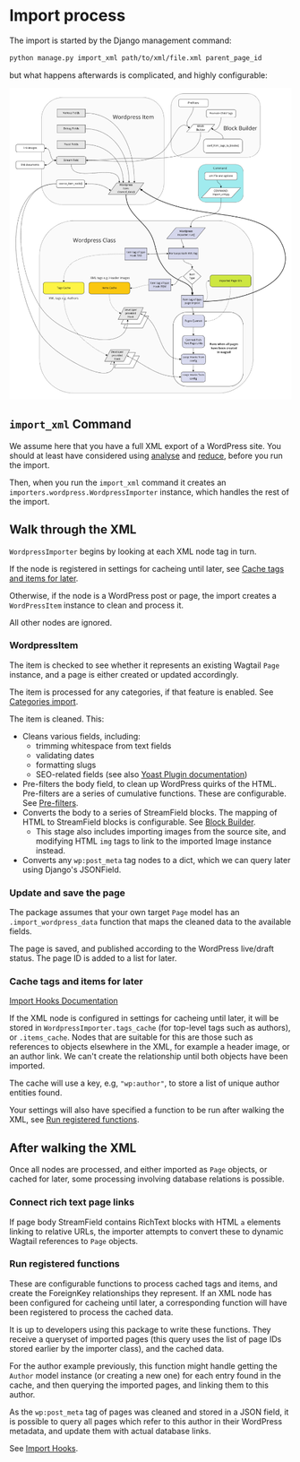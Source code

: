 # Import process

The import is started by the Django management command:

```bash
python manage.py import_xml path/to/xml/file.xml parent_page_id
```

but what happens afterwards is complicated, and highly configurable:

<img src="import-flow-diagram.png">

## `import_xml` Command

We assume here that you have a full XML export of a WordPress site. You should at least have considered using  [analyse](docs/tooling.md#analyze-xml-commands) and [reduce](docs/tooling.md#reduce-xml-command), before you run the import.

Then, when you run the `import_xml` command it creates an `importers.wordpress.WordpressImporter` instance, which handles the rest of the import.

## Walk through the XML

`WordpressImporter` begins by looking at each XML node tag in turn.

If the node is registered in settings for cacheing until later, see [Cache tags and items for later](#cache-tags-and-items-for-later).

Otherwise, if the node is a WordPress post or page, the import creates a `WordPressItem` instance to clean and process it.

All other nodes are ignored.

### WordpressItem

The item is checked to see whether it represents an existing Wagtail `Page` instance, and a page is either created or updated accordingly.

The item is processed for any categories, if that feature is enabled. See [Categories import](docs/categories_import.md).

The item is cleaned. This:

- Cleans various fields, including:
    - trimming whitespace from text fields
    - validating dates
    - formatting slugs
    - SEO-related fields (see also [Yoast Plugin documentation](docs/yoast.md))
- Pre-filters the body field, to clean up WordPress quirks of the HTML. Pre-filters are a series of cumulative functions. These are configurable. See [Pre-filters](docs/prefilters.md).
- Converts the body to a series of StreamField blocks. The mapping of HTML to StreamField blocks is configurable. See [Block Builder](docs/blockbuilder.md).
    - This stage also includes importing images from the source site, and modifying HTML `img` tags to link to the imported Image instance instead.
- Converts any `wp:post_meta` tag nodes to a dict, which we can query later using Django's JSONField.

### Update and save the page

The package assumes that your own target `Page` model has an `.import_wordpress_data` function that maps the cleaned data to the available fields.

The page is saved, and published according to the WordPress live/draft status. The page ID is added to a list for later.

### Cache tags and items for later

[Import Hooks Documentation](docs/import_hooks.md)

If the XML node is configured in settings for cacheing until later, it will be stored in `WordpressImporter.tags_cache` (for top-level tags such as authors), or `.items_cache`. Nodes that are suitable for this are those such as references to objects elsewhere in the XML, for example a header image, or an author link. We can't create the relationship until both objects have been imported.

The cache will use a key, e.g, `"wp:author"`, to store a list of unique author entities found.

Your settings will also have specified a function to be run after walking the XML, see [Run registered functions](#run-registered-functions).

## After walking the XML

Once all nodes are processed, and either imported as `Page` objects, or cached for later, some processing involving database relations is possible.

### Connect rich text page links

If page body StreamField contains RichText blocks with HTML `a` elements linking to relative URLs, the importer attempts to convert these to dynamic Wagtail references to `Page` objects.

### Run registered functions

These are configurable functions to process cached tags and items, and create the ForeignKey relationships they represent. If an XML node has been configured for cacheing until later, a corresponding function will have been registered to process the cached data.

It is up to developers using this package to write these functions. They receive a queryset of imported pages (this query uses the list of page IDs stored earlier by the importer class), and the cached data.

For the author example previously, this function might handle getting the `Author` model instance (or creating a new one) for each entry found in the cache, and then querying the imported pages, and linking them to this author.

As the `wp:post_meta` tag of pages was cleaned and stored in a JSON field, it is possible to query all pages which refer to this author in their WordPress metadata, and update them with actual database links.

See [Import Hooks](docs/import_hooks.md).
